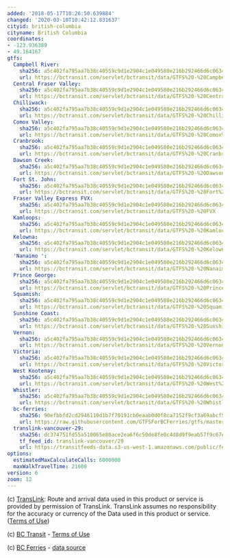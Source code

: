 ```yaml
---
added: '2018-05-17T10:26:50.639884'
changed: '2020-03-10T10:42:12.831637'
cityid: british-columbia
cityname: British Columbia
coordinates:
- -123.936389
- 49.164167
gtfs:
  Campbell River:
    sha256: a5c402fa795aa7b38c40559c9d1e2904c1e049580e216b292466d6c0634e9ab6
    url: https://bctransit.com/servlet/bctransit/data/GTFS%20-%20Campbell%20River
  Central Fraser Valley:
    sha256: a5c402fa795aa7b38c40559c9d1e2904c1e049580e216b292466d6c0634e9ab6
    url: https://bctransit.com/servlet/bctransit/data/GTFS%20-%20Central%20Fraser%20Valley
  Chilliwack:
    sha256: a5c402fa795aa7b38c40559c9d1e2904c1e049580e216b292466d6c0634e9ab6
    url: https://bctransit.com/servlet/bctransit/data/GTFS%20-%20Chilliwack
  Comox Valley:
    sha256: a5c402fa795aa7b38c40559c9d1e2904c1e049580e216b292466d6c0634e9ab6
    url: https://bctransit.com/servlet/bctransit/data/GTFS%20-%20Comox%20Valley
  Cranbrook:
    sha256: a5c402fa795aa7b38c40559c9d1e2904c1e049580e216b292466d6c0634e9ab6
    url: https://bctransit.com/servlet/bctransit/data/GTFS%20-%20Cranbrook
  Dawson Creek:
    sha256: a5c402fa795aa7b38c40559c9d1e2904c1e049580e216b292466d6c0634e9ab6
    url: https://bctransit.com/servlet/bctransit/data/GTFS%20-%20Dawson%20Creek
  Fort St. John:
    sha256: a5c402fa795aa7b38c40559c9d1e2904c1e049580e216b292466d6c0634e9ab6
    url: https://bctransit.com/servlet/bctransit/data/GTFS%20-%20Fort%20St%20John
  Fraser Valley Express FVX:
    sha256: a5c402fa795aa7b38c40559c9d1e2904c1e049580e216b292466d6c0634e9ab6
    url: https://bctransit.com/servlet/bctransit/data/GTFS%20-%20FVX
  Kamloops:
    sha256: a5c402fa795aa7b38c40559c9d1e2904c1e049580e216b292466d6c0634e9ab6
    url: https://bctransit.com/servlet/bctransit/data/GTFS%20-%20Kamloops
  Kelowna:
    sha256: a5c402fa795aa7b38c40559c9d1e2904c1e049580e216b292466d6c0634e9ab6
    url: https://bctransit.com/servlet/bctransit/data/GTFS%20-%20Kelowna
  'Nanaimo ':
    sha256: a5c402fa795aa7b38c40559c9d1e2904c1e049580e216b292466d6c0634e9ab6
    url: https://bctransit.com/servlet/bctransit/data/GTFS%20-%20Nanaimo
  Prince George:
    sha256: a5c402fa795aa7b38c40559c9d1e2904c1e049580e216b292466d6c0634e9ab6
    url: https://bctransit.com/servlet/bctransit/data/GTFS%20-%20Prince%20George
  Squamish:
    sha256: a5c402fa795aa7b38c40559c9d1e2904c1e049580e216b292466d6c0634e9ab6
    url: https://bctransit.com/servlet/bctransit/data/GTFS%20-%20Squamish
  Sunshine Coast:
    sha256: a5c402fa795aa7b38c40559c9d1e2904c1e049580e216b292466d6c0634e9ab6
    url: https://bctransit.com/servlet/bctransit/data/GTFS%20-%20Sunshine%20Coast
  Vernon:
    sha256: a5c402fa795aa7b38c40559c9d1e2904c1e049580e216b292466d6c0634e9ab6
    url: https://bctransit.com/servlet/bctransit/data/GTFS%20-%20Vernon
  Victoria:
    sha256: a5c402fa795aa7b38c40559c9d1e2904c1e049580e216b292466d6c0634e9ab6
    url: https://bctransit.com/servlet/bctransit/data/GTFS%20-%20Victoria
  West Kootenay:
    sha256: a5c402fa795aa7b38c40559c9d1e2904c1e049580e216b292466d6c0634e9ab6
    url: https://bctransit.com/servlet/bctransit/data/GTFS%20-%20West%20Kootenay
  Whistler:
    sha256: a5c402fa795aa7b38c40559c9d1e2904c1e049580e216b292466d6c0634e9ab6
    url: https://bctransit.com/servlet/bctransit/data/GTFS%20-%20Whistler
  bc-ferries:
    sha256: 90efbbfd2cd2946110d1b7f70191cb0eaab0d0f8ca7152f9cf3a69abcf5cd0f2
    url: https://raw.githubusercontent.com/GTFSForBCFerries/gtfs/master/feed.zip
  translink-vancouver-29:
    sha256: dc374751fd55a510065e80ace2ea6f6c50de8fe0c4d8d9f9eab57f9c67e312d6
    tf_feed_id: translink-vancouver/29
    url: https://transitfeeds-data.s3-us-west-1.amazonaws.com/public/feeds/translink-vancouver/29/20180618/gtfs.zip
options:
  estimatedMaxCalculateCalls: 6000000
  maxWalkTravelTime: 21600
version: 6
zoom: 12
---
```


(c) [TransLink](http://www.translink.ca/): Route and arrival data used in this product or service is provided by permission of TransLink. TransLink assumes no responsibility for the accuracy or currency of the Data used in this product or service. ([Terms of Use](http://www.translink.ca/en/Schedules-and-Maps/Developer-Resources/GTFS-Data.aspx))

(c) [BC Transit](https://bctransit.com/) - [Terms of Use](https://bctransit.com/*/footer/open-data/terms-of-use)

(c) [BC Ferries](https://www.bcferries.com/) - [data source](https://github.com/GTFSForBCFerries/gtfs)
